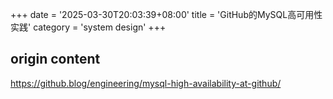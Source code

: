 +++
date = '2025-03-30T20:03:39+08:00'
title = 'GitHub的MySQL高可用性实践'
category = 'system design'
+++

## origin content
https://github.blog/engineering/mysql-high-availability-at-github/

